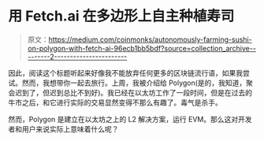 # 用 Fetch.ai 在多边形上自主种植寿司

> 原文：<https://medium.com/coinmonks/autonomously-farming-sushi-on-polygon-with-fetch-ai-96ecb1bb5bdf?source=collection_archive---------2----------------------->

因此，阅读这个标题听起来好像我不能放弃任何更多的区块链流行语，如果我尝试。然而，我想带你一起去旅行。上周，我被介绍给 Polygon(是的，我知道，聚会迟到了，但迟到总比不到好)。我已经在以太坊工作了一段时间，但是在过去的牛市之后，和它进行实际的交易显然变得不那么有趣了。毒气是杀手。

然而，Polygon 是建立在以太坊之上的 L2 解决方案，运行 EVM。那么这对开发者和用户来说实际上意味着什么呢？